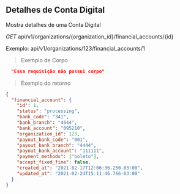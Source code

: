 ## Detalhes de Conta Digital

Mostra detalhes de uma Conta Digital


<div class="api-endpoint">
  <div class="endpoint-data">
    <i class="label label-get">GET</i>
     api/v1/organizations/{organization_id}/financial_accounts/{id}
  </div>
</div>

Exemplo: api/v1/organizations/123/financial_accounts/1

> Exemplo de Corpo

```json
  "Essa requisição não possui corpo"
```

> Exemplo do retorno

```json
{
  "financial_account": {
    "id": 1,
    "status": "processing",
    "bank_code": "341",
    "bank_branch": "4644",
    "bank_account": "095210",
    "organization_id": 123,
    "payout_bank_code": "001",
    "payout_bank_branch": "4444",
    "payout_bank_account": "111111",
    "payment_methods": ["boleto"],
    "accept_fixed_fine": false,
    "created_at": "2021-02-17T12:06:36.250-03:00",
    "updated_at": "2021-02-24T15:11:46.766-03:00"
  }
}
```
